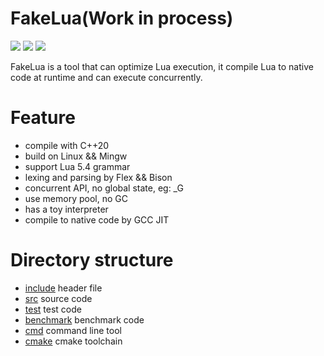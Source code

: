 # FakeLua(Work in process)
[<img src="https://img.shields.io/github/license/esrrhs/fakelua">](https://github.com/esrrhs/fakelua)
[<img src="https://img.shields.io/github/languages/top/esrrhs/fakelua">](https://github.com/esrrhs/fakelua)
[<img src="https://img.shields.io/github/actions/workflow/status/esrrhs/fakelua/cmake.yml?branch=master">](https://github.com/esrrhs/fakelua/actions)

FakeLua is a tool that can optimize Lua execution, it compile Lua to native code at runtime and can execute concurrently.

# Feature
* compile with C++20
* build on Linux && Mingw
* support Lua 5.4 grammar
* lexing and parsing by Flex && Bison
* concurrent API, no global state, eg: _G
* use memory pool, no GC
* has a toy interpreter
* compile to native code by GCC JIT

# Directory structure
* [include](./include) header file
* [src](./src) source code
* [test](./test) test code
* [benchmark](./benchmark) benchmark code
* [cmd](./cmd) command line tool
* [cmake](./cmake) cmake toolchain
